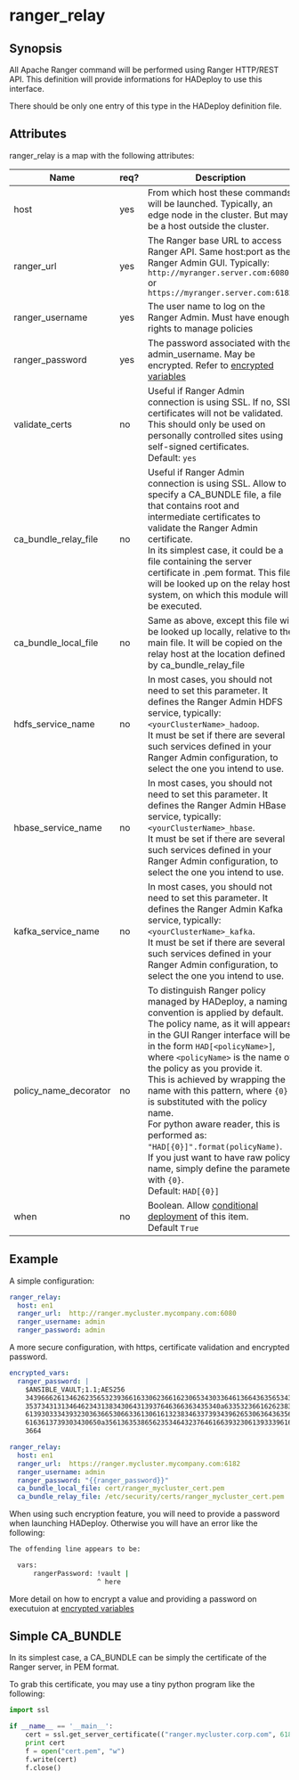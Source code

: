# ranger_relay

## Synopsis
All Apache Ranger command will be performed using Ranger HTTP/REST API. This definition will provide informations for HADeploy to use this interface.

There should be only one entry of this type in the HADeploy definition file.

## Attributes

ranger_relay is a map with the following attributes:

Name | req? |	Description
--- | ---  | ---
host|yes|From which host these commands will be launched. Typically, an edge node in the cluster. But may be a host outside the cluster.
ranger_url|yes|The Ranger base URL to access Ranger API. Same host:port as the Ranger Admin GUI. Typically: <br>`http://myranger.server.com:6080`<br>or<br>`https://myranger.server.com:6182`
ranger_username|yes|The user name to log on the Ranger Admin. Must have enough rights to manage policies
ranger_password|yes|The password associated with the admin_username. May be encrypted. Refer to [encrypted variables](../core/encrypted_vars)
validate_certs|no|Useful if Ranger Admin connection is using SSL. If no, SSL certificates will not be validated. This should only be used on personally controlled sites using self-signed certificates.<br>Default: `yes`
ca_bundle_relay_file|no|Useful if Ranger Admin connection is using SSL. Allow to specify a CA_BUNDLE file, a file that contains root and intermediate certificates to validate the Ranger Admin certificate.<br>In its simplest case, it could be a file containing the server certificate in .pem format. This file will be looked up on the relay host system, on which this module will be executed.
ca_bundle_local_file|no|Same as above, except this file will be looked up locally, relative to the main file. It will be copied on the relay host at the location defined by ca_bundle_relay_file
hdfs_service_name|no|In most cases, you should not need to set this parameter. It defines the Ranger Admin HDFS service, typically: `<yourClusterName>_hadoop`.<br>It must be set if there are several such services defined in your Ranger Admin configuration, to select the one you intend to use.
hbase_service_name|no|In most cases, you should not need to set this parameter. It defines the Ranger Admin HBase service, typically: `<yourClusterName>_hbase`.<br>It must be set if there are several such services defined in your Ranger Admin configuration, to select the one you intend to use.
kafka_service_name|no|In most cases, you should not need to set this parameter. It defines the Ranger Admin Kafka service, typically: `<yourClusterName>_kafka`.<br>It must be set if there are several such services defined in your Ranger Admin configuration, to select the one you intend to use.
policy_name_decorator|no|To distinguish Ranger policy managed by HADeploy, a naming convention is applied by default. The policy name, as it will appears in the GUI Ranger interface will be in the form `HAD[<policyName>]`, where `<policyName>` is the name of the policy as you provide it.<br>This is achieved by wrapping the name with this pattern, where `{0}` is substituted with the policy name. <br>For python aware reader, this is performed as:<br>`"HAD[{0}]".format(policyName)`.<br>If you just want to have raw policy name, simply define the parameter with `{0}`.<br>Default: `HAD[{0}]`
when|no|Boolean. Allow [conditional deployment](../../more/conditional_deployment) of this item.<br>Default `True` 

## Example

A simple configuration:
```yaml
ranger_relay:
  host: en1
  ranger_url:  http://ranger.mycluster.mycompany.com:6080
  ranger_username: admin
  ranger_password: admin
```
A more secure configuration, with https, certificate validation and encrypted password.
```yaml
encrypted_vars:
  ranger_password: |
    $ANSIBLE_VAULT;1.1;AES256
    34396662613462623565323936616330623661623065343033646136643635653430636238613962
    3537343131346462343138343064313937646366363435340a633532366162623838376436366362
    61393033343932303636653066336130616132383463373934396265306364363562613565613165
    6163613739303430650a356136353865623534643237646166393230613933396166663963633538
    3664

ranger_relay:
  host: en1
  ranger_url:  https://ranger.mycluster.mycompany.com:6182
  ranger_username: admin
  ranger_password: "{{ranger_password}}"  
  ca_bundle_local_file: cert/ranger_mycluster_cert.pem
  ca_bundle_relay_file: /etc/security/certs/ranger_mycluster_cert.pem
```

When using such encryption feature, you will need to provide a password when launching HADeploy. Otherwise you will have an error like the following: 

```bash
The offending line appears to be:

  vars:
      rangerPassword: !vault |
                      ^ here
```


More detail on how to encrypt a value and providing a password on executuion at [encrypted variables](../core/encrypted_vars)

## Simple CA_BUNDLE
 
In its simplest case, a CA_BUNDLE can be simply the certificate of the Ranger server, in PEM format.

To grab this certificate, you may use a tiny python program like the following:
```python
import ssl

if __name__ == '__main__':
    cert = ssl.get_server_certificate(("ranger.mycluster.corp.com", 6182), ssl_version=ssl.PROTOCOL_SSLv23)
    print cert
    f = open("cert.pem", "w")
    f.write(cert)
    f.close()
```    


